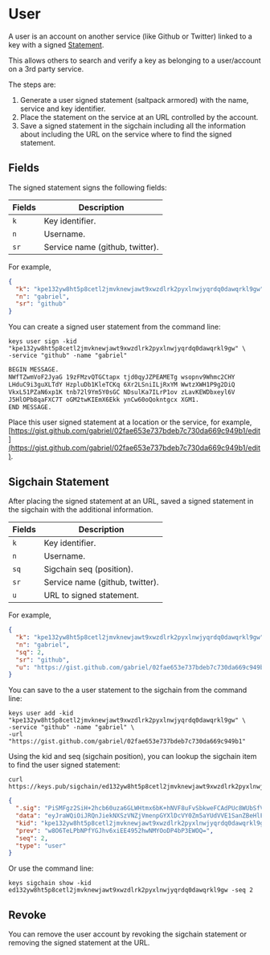 # User

A user is an account on another service (like Github or Twitter) linked to a key with a signed
[Statement](specs/sigchain.md#Statement).

This allows others to search and verify a key as belonging to a user/account on a 3rd party service.

The steps are:

1. Generate a user signed statement (saltpack armored) with the name, service and key identifier.
2. Place the statement on the service at an URL controlled by the account.
3. Save a signed statement in the sigchain including all the information about including the URL on the service where to find the signed statement.

## Fields

The signed statement signs the following fields:

| Fields | Description                     |
| ------ | ------------------------------- |
| `k`    | Key identifier.                 |
| `n`    | Username.                       |
| `sr`   | Service name (github, twitter). |

For example,

```json
{
  "k": "kpe132yw8ht5p8cetl2jmvknewjawt9xwzdlrk2pyxlnwjyqrdq0dawqrkl9gw",
  "n": "gabriel",
  "sr": "github"
}
```

You can create a signed user statement from the command line:

```shell
keys user sign -kid "kpe132yw8ht5p8cetl2jmvknewjawt9xwzdlrk2pyxlnwjyqrdq0dawqrkl9gw" \
-service "github" -name "gabriel"
```

```txt
BEGIN MESSAGE.
NWfTZwmVoF2JyaG 19zFMzvQTGCtapx tjd0qyJZPEAMETg wsopnv9Whmc2CHY
LHduC9i3guXLTdY HzpluDb1KleTCKq 6Xr2LSniILjRxYM WwtzXWH1P9g2DiQ
VkxL51PZaN6xp1K tnb72l9Ym5Y0sGC NDsulKa7ILrP1ov zLavKEWDbxeyl6V
J5HlOPb8qaFXC7T oGM2twKIEmX6Ekk ynCw60oQokntgcx XGM1.
END MESSAGE.
```

Place this user signed statement at a location or the service, for example, [https://gist.github.com/gabriel/02fae653e737bdeb7c730da669c949b1/edit](https://gist.github.com/gabriel/02fae653e737bdeb7c730da669c949b1/edit).

## Sigchain Statement

After placing the signed statement at an URL, saved a signed statement in the sigchain with the additional information.

| Fields | Description                     |
| ------ | ------------------------------- |
| `k`    | Key identifier.                 |
| `n`    | Username.                       |
| `sq`   | Sigchain seq (position).        |
| `sr`   | Service name (github, twitter). |
| `u`    | URL to signed statement.        |

For example,

```json
{
  "k": "kpe132yw8ht5p8cetl2jmvknewjawt9xwzdlrk2pyxlnwjyqrdq0dawqrkl9gw",
  "n": "gabriel",
  "sq": 2,
  "sr": "github",
  "u": "https://gist.github.com/gabriel/02fae653e737bdeb7c730da669c949b1"
}
```

You can save to the a user statement to the sigchain from the command line:

```shell
keys user add -kid "kpe132yw8ht5p8cetl2jmvknewjawt9xwzdlrk2pyxlnwjyqrdq0dawqrkl9gw" \
-service "github" -name "gabriel" \
-url "https://gist.github.com/gabriel/02fae653e737bdeb7c730da669c949b1"
```

Using the kid and seq (sigchain position), you can lookup the sigchain item to find the user signed statement:

```shell
curl https://keys.pub/sigchain/ed132yw8ht5p8cetl2jmvknewjawt9xwzdlrk2pyxlnwjyqrdq0dawqrkl9gw/1
```

```json
{
  ".sig": "PiSMFgz2SiH+2hcb60uza6GLWHtmx6bK+hNVF8uFvSbkweFCAdPUc8WUbSfVo3fL7Msbf69kqwjjj2Rv98CxAA==",
  "data": "eyJraWQiOiJRQnJiekNXSzVNZjVmenpGYXlDcVY0Zm5aYUdVVE1SanZBeHlFcWYzODhzdCIsIm5hbWUiOiJnYWJyaWVsIiwic2VxIjoyLCJzZXJ2aWNlIjoiZ2l0aHViIiwidXJsIjoiaHR0cHM6Ly9naXN0LmdpdGh1Yi5jb20vZ2FicmllbC8wMWNlNDNhYTg2N2FhM2IwMTA1YTZkMThiZTdjOThmNiJ9",
  "kid": "kpe132yw8ht5p8cetl2jmvknewjawt9xwzdlrk2pyxlnwjyqrdq0dawqrkl9gw",
  "prev": "w8O6TeLPbNPfYGJhv6xiEE4952hwNMYOoDP4bP3EWOQ=",
  "seq": 2,
  "type": "user"
}
```

Or use the command line:

```shell
keys sigchain show -kid ed132yw8ht5p8cetl2jmvknewjawt9xwzdlrk2pyxlnwjyqrdq0dawqrkl9gw -seq 2
```

## Revoke

You can remove the user account by revoking the sigchain statement or removing the signed statement at the URL.
